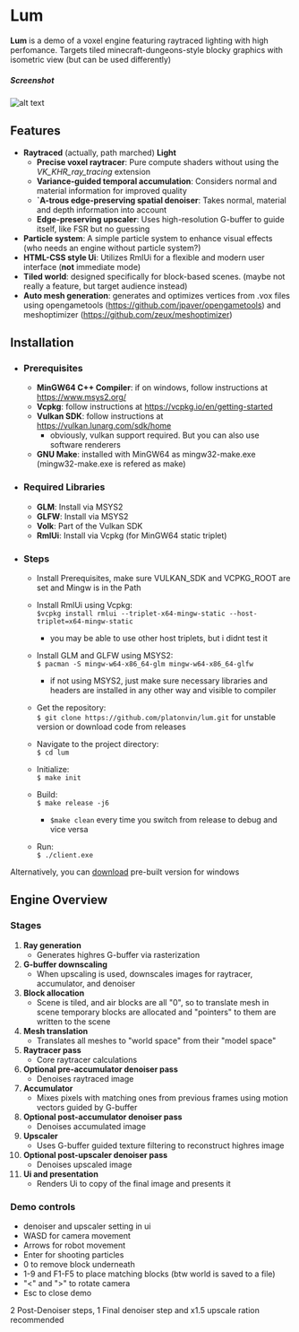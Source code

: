 # Lum
**Lum** is a demo of a voxel engine featuring raytraced lighting with high perfomance. Targets tiled minecraft-dungeons-style blocky graphics with isometric view (but can be used differently)

##### Screenshot
![alt text](screenshot_1.png)

## Features
- **Raytraced** (actually, path marched) **Light**
    - **Precise voxel raytracer**: Pure compute shaders without using the *VK_KHR_ray_tracing* extension
    - **Variance-guided temporal accumulation**: Considers normal and material information for improved quality
    - **`A-trous edge-preserving spatial denoiser**: Takes normal, material and depth information into account
    - **Edge-preserving upscaler**: Uses high-resolution G-buffer to guide itself, like FSR but no guessing
- **Particle system**: A simple particle system to enhance visual effects (who needs an engine without particle system?)
- **HTML-CSS style Ui**: Utilizes RmlUi for a flexible and modern user interface (**not** immediate mode)
- **Tiled world**: designed specifically for block-based scenes. (maybe not really a feature, but target audience instead)
- **Auto mesh generation**: generates and optimizes vertices from .vox files using opengametools (https://github.com/jpaver/opengametools) and meshoptimizer (https://github.com/zeux/meshoptimizer)

## Installation 
- ### Prerequisites
  - **MinGW64 C++ Compiler**: if on windows, follow instructions at https://www.msys2.org/
  - **Vcpkg**: follow instructions at https://vcpkg.io/en/getting-started
  - **Vulkan SDK**: follow instructions at https://vulkan.lunarg.com/sdk/home
    - obviously, vulkan support required. But you can also use software renderers
  - **GNU Make**: installed with MinGW64 as mingw32-make.exe (mingw32-make.exe is refered as make)
- ### Required Libraries
  - **GLM**: Install via MSYS2
  - **GLFW**: Install via MSYS2
  - **Volk**: Part of the Vulkan SDK
  - **RmlUi**: Install via Vcpkg (for MinGW64 static triplet)
- ### Steps  
  - Install Prerequisites, make sure VULKAN_SDK and VCPKG_ROOT are set and Mingw is in the Path
  - Install RmlUi using Vcpkg:\
`$vcpkg install rmlui --triplet-x64-mingw-static --host-triplet=x64-mingw-static`
    - you may be able to use other host triplets, but i didnt test it

  - Install GLM and GLFW using MSYS2: \
`$ pacman -S mingw-w64-x86_64-glm mingw-w64-x86_64-glfw`
    - if not using MSYS2, just make sure necessary libraries and headers are installed in any other way and visible to compiler

  - Get the repository: \
`$ git clone https://github.com/platonvin/lum.git` for unstable version or download code from releases    

  - Navigate to the project directory:\
`$ cd lum` 
  - Initialize:\
`$ make init`   
  - Build:\
`$ make release -j6`
    - `$make clean` every time you switch from release to debug and vice versa
  - Run:\
`$ ./client.exe`   

Alternatively, you can [download](https://github.com/platonvin/lum/releases) pre-built version for windows

## Engine Overview
### Stages
  1. **Ray generation**
       - Generates highres G-buffer via rasterization
  2. **G-buffer downscaling**
       - When upscaling is used, downscales images for raytracer, accumulator, and denoiser 
  3. **Block allocation**
       - Scene is tiled, and air blocks are all "0", so to translate mesh in scene temporary blocks are allocated and "pointers" to them are written to the scene
  4. **Mesh translation**
       - Translates all meshes to "world space" from their "model space"
  5. **Raytracer pass**
       - Core raytracer calculations
  6. **Optional pre-accumulator denoiser pass**
       - Denoises raytraced image
  7. **Accumulator**
       - Mixes pixels with matching ones from previous frames using motion vectors guided by G-buffer
  8. **Optional post-accumulator denoiser pass**
       - Denoises accumulated image
  9. **Upscaler**
       - Uses G-buffer guided texture filtering to reconstruct highres image
  10. **Optional post-upscaler denoiser pass**
       - Denoises upscaled image
  11. **Ui and presentation**
       - Renders Ui to copy of the final image and presents it

### Demo controls
- denoiser and upscaler setting in ui
- WASD for camera movement
- Arrows for robot movement
- Enter for shooting particles
- 0 to remove block underneath
- 1-9 and F1-F5 to place matching blocks (btw world is saved to a file)
- "<" and ">" to rotate camera
- Esc to close demo

2 Post-Denoiser steps, 1 Final denoiser step and x1.5 upscale ration recommended 
